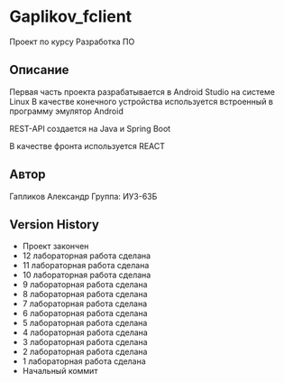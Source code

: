 # Gaplikov_fclient

Проект по курсу Разработка ПО

## Описание

Первая часть проекта разрабатывается в Android Studio на системе Linux
В качестве конечного устройства используется встроенный в программу эмулятор Android

REST-API создается на Java и Spring Boot

В качестве фронта используется REACT

## Автор

Гапликов Александр
Группа: ИУ3-63Б

## Version History

* Проект закончен
* 12 лабораторная работа сделана
* 11 лабораторная работа сделана
* 10 лабораторная работа сделана
*  9 лабораторная работа сделана
*  8 лабораторная работа сделана
*  7 лабораторная работа сделана
*  6 лабораторная работа сделана
*  5 лабораторная работа сделана
*  4 лабораторная работа сделана
*  3 лабораторная работа сделана
*  2 лабораторная работа сделана
*  1 лабораторная работа сделана
*  Начальный коммит 
